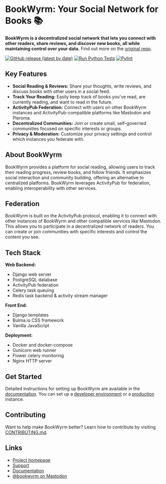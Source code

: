 # BookWyrm: Your Social Network for Books 📚

**BookWyrm is a decentralized social network that lets you connect with other readers, share reviews, and discover new books, all while maintaining control over your data.**  Find out more on the [original repo](https://github.com/bookwyrm-social/bookwyrm).

[![GitHub release (latest by date)](https://img.shields.io/github/release/bookwyrm-social/bookwyrm.svg?colorB=58839b)](https://github.com/bookwyrm-social/bookwyrm/releases)
[![Run Python Tests](https://github.com/bookwyrm-social/bookwyrm/actions/workflows/django-tests.yml/badge.svg)](https://github.com/bookwyrm-social/bookwyrm/actions/workflows/django-tests.yml)
[![Pylint](https://github.com/bookwyrm-social/bookwyrm/actions/workflows/pylint.yml/badge.svg)](https://github.com/bookwyrm-social/bookwyrm/actions/workflows/pylint.yml)

## Key Features

*   **Social Reading & Reviews:** Share your thoughts, write reviews, and discuss books with other users in a social feed.
*   **Track Your Reading:** Easily keep track of books you've read, are currently reading, and want to read in the future.
*   **ActivityPub Federation:** Connect with users on other BookWyrm instances and ActivityPub-compatible platforms like Mastodon and Pleroma.
*   **Decentralized Communities:** Join or create small, self-governed communities focused on specific interests or groups.
*   **Privacy & Moderation:** Customize your privacy settings and control which instances you federate with.

## About BookWyrm

BookWyrm provides a platform for social reading, allowing users to track their reading progress, review books, and follow friends.  It emphasizes social interaction and community building, offering an alternative to centralized platforms. BookWyrm leverages ActivityPub for federation, enabling interoperability with other services.

## Federation

BookWyrm is built on the ActivityPub protocol, enabling it to connect with other instances of BookWyrm and other compatible services like Mastodon. This allows you to participate in a decentralized network of readers.  You can create or join communities with specific interests and control the content you see.

## Tech Stack

**Web Backend:**

*   Django web server
*   PostgreSQL database
*   ActivityPub federation
*   Celery task queuing
*   Redis task backend & activity stream manager

**Front End:**

*   Django templates
*   Bulma.io CSS framework
*   Vanilla JavaScript

**Deployment:**

*   Docker and docker-compose
*   Gunicorn web runner
*   Flower celery monitoring
*   Nginx HTTP server

## Get Started

Detailed instructions for setting up BookWyrm are available in the [documentation](https://docs.joinbookwyrm.com/). You can set up a [developer environment](https://docs.joinbookwyrm.com/install-dev.html) or a [production](https://docs.joinbookwyrm.com/install-prod.html) instance.

## Contributing

Want to help make BookWyrm better?  Learn how to contribute by visiting [CONTRIBUTING.md](https://github.com/bookwyrm-social/bookwyrm/blob/main/CONTRIBUTING.md).

## Links

*   [Project homepage](https://joinbookwyrm.com/)
*   [Support](https://patreon.com/bookwyrm)
*   [Documentation](https://docs.joinbookwyrm.com/)
*   [@bookwyrm on Mastodon](https://tech.lgbt/@bookwyrm)
